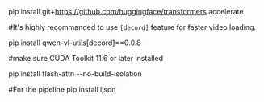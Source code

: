pip install git+https://github.com/huggingface/transformers accelerate

#It's highly recommanded to use `[decord]` feature for faster video loading.

pip install qwen-vl-utils[decord]==0.0.8

#make sure CUDA Toolkit 11.6 or later installed

pip install flash-attn --no-build-isolation

#For the pipeline
pip install ijson
